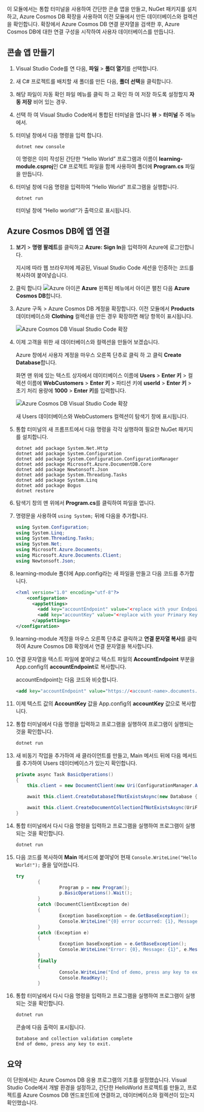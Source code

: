 이 모듈에서는 통합 터미널을 사용하여 간단한 콘솔 앱을 만들고, NuGet 패키지를 설치하고, Azure Cosmos DB 확장을 사용하여 이전 모듈에서 만든 데이터베이스와 컬렉션을 확인합니다. 확장에서 Azure Cosmos DB 연결 문자열을 검색한 후, Azure Cosmos DB에 대한 연결 구성을 시작하여 사용자 데이터베이스를 만듭니다.

## <a name="create-a-console-app"></a>콘솔 앱 만들기

1. Visual Studio Code를 연 다음, **파일** > **폴더 열기**를 선택합니다.

1. 새 C# 프로젝트를 배치할 새 폴더를 만든 다음, **폴더 선택**을 클릭합니다.

1. 해당 파일이 자동 확인 파일 메뉴를 클릭 하 고 확인 하 여 저장 하도록 설정할지 **자동 저장** 비어 있는 경우.

1. 선택 하 여 Visual Studio Code에서 통합된 터미널을 엽니다 **뷰** > **터미널** 주 메뉴에서.

1. 터미널 창에서 다음 명령을 입력 합니다.

    ```
    dotnet new console
    ```

    이 명령은 이미 작성된 간단한 “Hello World” 프로그램과 이름이 **learning-module.csproj**인 C# 프로젝트 파일을 함께 사용하여 폴더에 **Program.cs** 파일을 만듭니다.

1. 터미널 창에 다음 명령을 입력하여 “Hello World” 프로그램을 실행합니다. 

    ```
    dotnet run
    ```

    터미널 창에 “Hello world!”가 출력으로 표시됩니다.

## <a name="connect-the-app-to-azure-cosmos-db"></a>Azure Cosmos DB에 앱 연결

1. **보기** > **명령 팔레트**를 클릭하고 **Azure: Sign In**을 입력하여 Azure에 로그인합니다.

    지시에 따라 웹 브라우저에 제공된, Visual Studio Code 세션을 인증하는 코드를 복사하여 붙여넣습니다.

1. 클릭 합니다 ![Azure 아이콘](../media/2-setup/visual-studio-code-explorer-icon.png) **Azure** 왼쪽된 메뉴에서 아이콘 펼친 다음 **Azure Cosmos DB**합니다.

1. Azure 구독 > Azure Cosmos DB 계정을 확장합니다. 이전 모듈에서 **Products** 데이터베이스와 **Clothing** 컬렉션을 만든 경우 확장하면 해당 항목이 표시됩니다.

   ![Azure Cosmos DB Visual Studio Code 확장](../media/2-setup/azure-cosmos-db-vs-code-extension.png) 

1. 이제 고객을 위한 새 데이터베이스와 컬렉션을 만들어 보겠습니다.

    Azure 창에서 사용자 계정을 마우스 오른쪽 단추로 클릭 하 고 클릭 **Create Database**합니다.
    
    화면 맨 위에 있는 텍스트 상자에서 데이터베이스 이름에 **Users** > **Enter 키** > 컬렉션 이름에 **WebCustomers** > **Enter 키** > 파티션 키에 **userId** > **Enter 키** > 초기 처리 용량에 **1000** > **Enter 키**를 입력합니다.

    ![Azure Cosmos DB Visual Studio Code 확장](../media/2-setup/vs-code-azure-cosmos-db-extension.gif) 

    새 Users 데이터베이스와 WebCustomers 컬렉션이 탐색기 창에 표시됩니다.

1. 통합 터미널의 새 프롬프트에서 다음 명령을 각각 실행하여 필요한 NuGet 패키지를 설치합니다.

    ```
    dotnet add package System.Net.Http
    dotnet add package System.Configuration
    dotnet add package System.Configuration.ConfigurationManager
    dotnet add package Microsoft.Azure.DocumentDB.Core
    dotnet add package Newtonsoft.Json
    dotnet add package System.Threading.Tasks
    dotnet add package System.Linq
    dotnet add package Bogus
    dotnet restore
    ```

1. 탐색기 창의 맨 위에서 **Program.cs**를 클릭하여 파일을 엽니다.

1. 명령문을 사용하여 `using System;` 뒤에 다음을 추가합니다.

    ```csharp
    using System.Configuration;
    using System.Linq;
    using System.Threading.Tasks;
    using System.Net;
    using Microsoft.Azure.Documents;
    using Microsoft.Azure.Documents.Client;
    using Newtonsoft.Json;
    ```

1. learning-module 폴더에 App.config라는 새 파일을 만들고 다음 코드를 추가합니다.
  
    ```xml
    <?xml version="1.0" encoding="utf-8"?>
        <configuration>
          <appSettings>
            <add key="accountEndpoint" value="<replace with your Endpoint URL>" />
            <add key="accountKey" value="<replace with your Primary Key>" />
          </appSettings>
    </configuration>
    ```

1. learning-module 계정을 마우스 오른쪽 단추로 클릭하고 **연결 문자열 복사**를 클릭하여 Azure Cosmos DB 확장에서 연결 문자열을 복사합니다.

1. 연결 문자열을 텍스트 파일에 붙여넣고 텍스트 파일의 **AccountEndpoint** 부분을 App.config의 **accountEndpoint**로 복사합니다.

    accountEndpoint는 다음 코드와 비슷합니다.

    ```xml
    <add key="accountEndpoint" value="https://<account-name>.documents.azure.com:443/" />
    ```

1. 이제 텍스트 값의 **AccountKey** 값을 App.config의 **accountKey** 값으로 복사합니다.

1. 통합 터미널에서 다음 명령을 입력하고 프로그램을 실행하여 프로그램이 실행되는 것을 확인합니다.

    ```csharp
    dotnet run
    ```

1. 새 비동기 작업을 추가하여 새 클라이언트를 만들고, Main 메서드 뒤에 다음 메서드를 추가하여 Users 데이터베이스가 있는지 확인합니다.
    
    ```csharp
    private async Task BasicOperations()
    {
        this.client = new DocumentClient(new Uri(ConfigurationManager.AppSettings["endpointUrl"]), ConfigurationManager.AppSettings["primaryKey"]);

        await this.client.CreateDatabaseIfNotExistsAsync(new Database { Id = "Users" });

        await this.client.CreateDocumentCollectionIfNotExistsAsync(UriFactory.CreateDatabaseUri("Users"), new DocumentCollection { Id = "WebCustomers" });
    }
    ```

1. 통합 터미널에서 다시 다음 명령을 입력하고 프로그램을 실행하여 프로그램이 실행되는 것을 확인합니다.

    ```csharp
    dotnet run
    ```

1. 다음 코드를 복사하여 **Main** 메서드에 붙여넣어 현재 `Console.WriteLine("Hello World!");` 줄을 덮어씁니다.

    ```csharp
    try
            {
                    Program p = new Program();
                    p.BasicOperations().Wait();
            }
            catch (DocumentClientException de)
            {
                    Exception baseException = de.GetBaseException();
                    Console.WriteLine("{0} error occurred: {1}, Message: {2}", de.StatusCode, de.Message, baseException.Message);
            }
            catch (Exception e)
            {
                    Exception baseException = e.GetBaseException();
                    Console.WriteLine("Error: {0}, Message: {1}", e.Message, baseException.Message);
            }
            finally
            {
                    Console.WriteLine("End of demo, press any key to exit.");
                    Console.ReadKey();
            }
    ```

1. 통합 터미널에서 다시 다음 명령을 입력하고 프로그램을 실행하여 프로그램이 실행되는 것을 확인합니다.

    ```csharp
    dotnet run
    ```

    콘솔에 다음 출력이 표시됩니다.
    
    ```
    Database and collection validation complete
    End of demo, press any key to exit.
    ```

## <a name="summary"></a>요약

이 단원에서는 Azure Cosmos DB 응용 프로그램의 기초를 설정했습니다. Visual Studio Code에서 개발 환경을 설정하고, 간단한 HelloWorld 프로젝트를 만들고, 프로젝트를 Azure Cosmos DB 엔드포인트에 연결하고, 데이터베이스와 컬렉션이 있는지 확인했습니다.